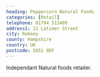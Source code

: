 ```yaml
---
heading: Peppercorn Natural Foods
categories: [Retail]
telephone: 01794 513499
address1: 11 Latimer Street
city: Romsey
county: Hampshire
country: UK
postcode: SO51 8DF
---
```

Independant Natural foods retailer.